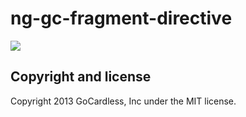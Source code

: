 # ng-gc-fragment-directive

![](https://circleci.com/gh/gocardless-ng/ng-gc-fragment-directive.png?circle-token=:circle-token)

## Copyright and license

Copyright 2013 GoCardless, Inc under the MIT license.
